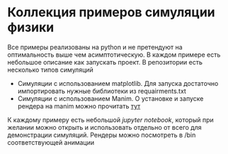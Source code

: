 # Коллекция примеров симуляции физики
Все  примеры реализованы на python и не претендуют на оптимальность выше чем асимптотическую. 
В каждом примере есть небольшое описание как запускать проект.
В репозитории есть несколько типов симуляций
 - Симуляции с использованием matplotlib. Для запуска достаточно импортировать нужные библиотеки из requairments.txt 
 - Симуляции с использованием Manim. О установке и запуске рендера на manim можно прочитать [тут](https://docs.manim.community/en/stable/installation.html) 
 
 К каждому примеру есть небольшой _jupyter notebook_, который при желании можно открыть и использовать отдельно от всего для демонстрации симуляций. Рендеры можно посмотреть в /bin соответствующей анимации
